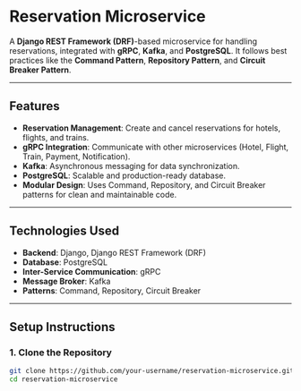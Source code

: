 # Reservation Microservice

A **Django REST Framework (DRF)**-based microservice for handling reservations, integrated with **gRPC**, **Kafka**, and **PostgreSQL**. It follows best practices like the **Command Pattern**, **Repository Pattern**, and **Circuit Breaker Pattern**.

---

## Features

- **Reservation Management**: Create and cancel reservations for hotels, flights, and trains.
- **gRPC Integration**: Communicate with other microservices (Hotel, Flight, Train, Payment, Notification).
- **Kafka**: Asynchronous messaging for data synchronization.
- **PostgreSQL**: Scalable and production-ready database.
- **Modular Design**: Uses Command, Repository, and Circuit Breaker patterns for clean and maintainable code.

---

## Technologies Used

- **Backend**: Django, Django REST Framework (DRF)
- **Database**: PostgreSQL
- **Inter-Service Communication**: gRPC
- **Message Broker**: Kafka
- **Patterns**: Command, Repository, Circuit Breaker

---

## Setup Instructions

### 1. Clone the Repository
```bash
git clone https://github.com/your-username/reservation-microservice.git
cd reservation-microservice
